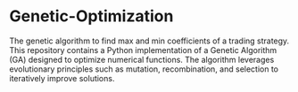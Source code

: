 # Genetic-Optimization
The genetic algorithm to find max and min coefficients of a trading strategy.  
This repository contains a Python implementation of a Genetic Algorithm (GA) designed to optimize numerical functions. The algorithm leverages evolutionary principles such as mutation, recombination, and selection to iteratively improve solutions.
